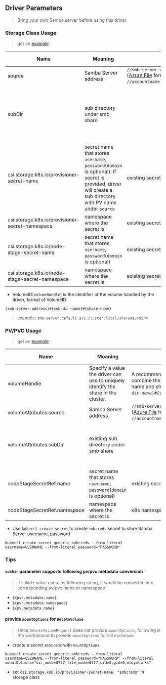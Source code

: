 ## Driver Parameters
> Bring your own Samba server before using this driver.
### Storage Class Usage
> get an [example](../deploy/example/storageclass-smb.yaml)

Name | Meaning | Available Value | Mandatory | Default value
--- | --- | --- | --- | ---
source | Samba Server address | `//smb-server-address/sharename` </br>([Azure File](https://docs.microsoft.com/en-us/azure/storage/files/storage-files-introduction) format: `//accountname.file.core.windows.net/filesharename`) | Yes |
subDir | sub directory under smb share |  | No | if sub directory does not exist, this driver would create a new one
csi.storage.k8s.io/provisioner-secret-name | secret name that stores `username`, `password`(`domain` is optional); if secret is provided, driver will create a sub directory with PV name under `source` | existing secret name |  No  |
csi.storage.k8s.io/provisioner-secret-namespace | namespace where the secret is | existing secret namespace |  No  |
csi.storage.k8s.io/node-stage-secret-name | secret name that stores `username`, `password`(`domain` is optional) | existing secret name |  Yes  |
csi.storage.k8s.io/node-stage-secret-namespace | namespace where the secret is | existing secret namespace   |  Yes  |

 - VolumeID(`volumeHandle`) is the identifier of the volume handled by the driver, format of VolumeID: 
```
{smb-server-address}#{sub-dir-name}#{share-name}
```
> example: `smb-server.default.svc.cluster.local/share#subdir#`

### PV/PVC Usage
> get an [example](../deploy/example/pv-smb.yaml)

Name | Meaning | Available Value | Mandatory | Default value
--- | --- | --- | --- | ---
volumeHandle | Specify a value the driver can use to uniquely identify the share in the cluster. | A recommended way to produce a unique value is to combine the smb-server address, sub directory name and share name: `{smb-server-address}#{sub-dir-name}#{share-name}`. | Yes |
volumeAttributes.source | Samba Server address | `//smb-server-address/sharename` </br>([Azure File](https://docs.microsoft.com/en-us/azure/storage/files/storage-files-introduction) format: `//accountname.file.core.windows.net/filesharename`) | Yes |
volumeAttributes.subDir | existing sub directory under smb share |  | No | sub directory must exist otherwise mount would fail
nodeStageSecretRef.name | secret name that stores `username`, `password`(`domain` is optional) | existing secret name |  Yes  |
nodeStageSecretRef.namespace | namespace where the secret is | k8s namespace  |  Yes  |

 - Use `kubectl create secret` to create `smbcreds` secret to store Samba Server username, password
```console
kubectl create secret generic smbcreds --from-literal username=USERNAME --from-literal password="PASSWORD"
```

### Tips
#### `subDir` parameter supports following pv/pvc metadata conversion
> if `subDir` value contains following string, it would be converted into corresponding pv/pvc name or namespace
 - `${pvc.metadata.name}`
 - `${pvc.metadata.namespace}`
 - `${pv.metadata.name}`

#### provide `mountOptions` for `DeleteVolume`
> since `DeleteVolumeRequest` does not provide `mountOptions`, following is the workaround to provide `mountOptions` for `DeleteVolume`
  - create a secret `smbcreds` with `mountOptions`
```console
kubectl create secret generic smbcreds --from-literal username=USERNAME --from-literal password="PASSWORD" --from-literal mountOptions="dir_mode=0777,file_mode=0777,uid=0,gid=0,mfsymlinks"
```

 - set `csi.storage.k8s.io/provisioner-secret-name: "smbcreds"` in storage class
